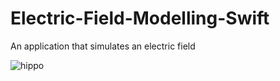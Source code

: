 # Electric-Field-Modelling-Swift
An application that simulates an electric field

![hippo](https://media.giphy.com/media/eHDtXTo2iKZG6YHRUP/giphy-downsized-large.gif?cid=790b761172443991b42043553b29d71e5b7c39ab6c68c8c8&rid=giphy-downsized-large.gif&ct=g)
